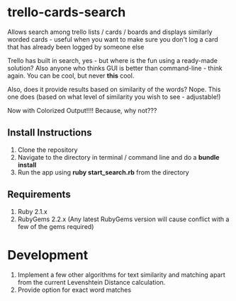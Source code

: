 # trello-cards-search
Allows search among trello lists / cards / boards and displays similarly worded cards - useful when you want to make sure you don't log a card that has already been logged by someone else

Trello has built in search, yes - but where is the fun using a ready-made solution? Also anyone who thinks GUI is better than command-line - think again. 
You can be cool, but never **this** cool.

Also, does it provide results based on similarity of the words? Nope. This one does (based on what level of similarity you wish to see - adjustable!)

Now with Colorized Output!!!! Because, why not???

## Install Instructions

1. Clone the repository
2. Navigate to the directory in terminal / command line and do a **bundle install**
3. Run the app using **ruby start_search.rb** from the directory

## Requirements

1. Ruby 2.1.x
2. RubyGems 2.2.x (Any latest RubyGems version will cause conflict with a few of the gems required)

# Development
1. Implement a few other algorithms for text similarity and matching apart from the current Levenshtein Distance calculation. 
2. Provide option for exact word matches 
